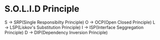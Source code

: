 # S.O.L.I.D Principle
S -> SRP(Single Responsibilty Principle)
O -> OCP(Open Closed Principle)
L -> LSP(Liskov's Substitution Principle)
I -> ISP(Interface Seggregation Principle)
D -> DIP(Dependency Inversion Principle)

